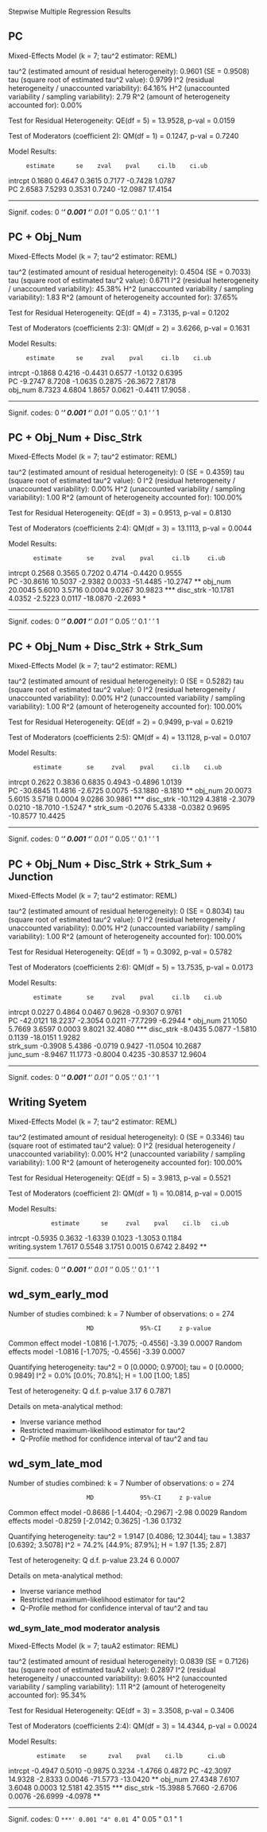 Stepwise Multiple Regression Results

## PC

Mixed-Effects Model (k = 7; tau^2 estimator: REML)

tau^2 (estimated amount of residual heterogeneity):     0.9601 (SE = 0.9508)
tau (square root of estimated tau^2 value):             0.9799
I^2 (residual heterogeneity / unaccounted variability): 64.16%
H^2 (unaccounted variability / sampling variability):   2.79
R^2 (amount of heterogeneity accounted for):            0.00%

Test for Residual Heterogeneity:
QE(df = 5) = 13.9528, p-val = 0.0159

Test of Moderators (coefficient 2):
QM(df = 1) = 0.1247, p-val = 0.7240

Model Results:

         estimate      se    zval    pval     ci.lb    ci.ub    
intrcpt    0.1680  0.4647  0.3615  0.7177   -0.7428   1.0787    
PC         2.6583  7.5293  0.3531  0.7240  -12.0987  17.4154    

---
Signif. codes:  0 ‘***’ 0.001 ‘**’ 0.01 ‘*’ 0.05 ‘.’ 0.1 ‘ ’ 1

## PC + Obj_Num

Mixed-Effects Model (k = 7; tau^2 estimator: REML)

tau^2 (estimated amount of residual heterogeneity):     0.4504 (SE = 0.7033)
tau (square root of estimated tau^2 value):             0.6711
I^2 (residual heterogeneity / unaccounted variability): 45.38%
H^2 (unaccounted variability / sampling variability):   1.83
R^2 (amount of heterogeneity accounted for):            37.65%

Test for Residual Heterogeneity:
QE(df = 4) = 7.3135, p-val = 0.1202

Test of Moderators (coefficients 2:3):
QM(df = 2) = 3.6266, p-val = 0.1631

Model Results:

         estimate      se     zval    pval     ci.lb    ci.ub    
intrcpt   -0.1868  0.4216  -0.4431  0.6577   -1.0132   0.6395    
PC        -9.2747  8.7208  -1.0635  0.2875  -26.3672   7.8178    
obj_num    8.7323  4.6804   1.8657  0.0621   -0.4411  17.9058  . 

---
Signif. codes:  0 ‘***’ 0.001 ‘**’ 0.01 ‘*’ 0.05 ‘.’ 0.1 ‘ ’ 1

## PC + Obj_Num + Disc_Strk

Mixed-Effects Model (k = 7; tau^2 estimator: REML)

tau^2 (estimated amount of residual heterogeneity):     0 (SE = 0.4359)
tau (square root of estimated tau^2 value):             0
I^2 (residual heterogeneity / unaccounted variability): 0.00%
H^2 (unaccounted variability / sampling variability):   1.00
R^2 (amount of heterogeneity accounted for):            100.00%

Test for Residual Heterogeneity:
QE(df = 3) = 0.9513, p-val = 0.8130

Test of Moderators (coefficients 2:4):
QM(df = 3) = 13.1113, p-val = 0.0044

Model Results:

           estimate       se     zval    pval     ci.lb     ci.ub      
intrcpt      0.2568   0.3565   0.7202  0.4714   -0.4420    0.9555      
PC         -30.8616  10.5037  -2.9382  0.0033  -51.4485  -10.2747   ** 
obj_num     20.0045   5.6010   3.5716  0.0004    9.0267   30.9823  *** 
disc_strk  -10.1781   4.0352  -2.5223  0.0117  -18.0870   -2.2693    * 

---
Signif. codes:  0 ‘***’ 0.001 ‘**’ 0.01 ‘*’ 0.05 ‘.’ 0.1 ‘ ’ 1

## PC + Obj_Num + Disc_Strk + Strk_Sum

Mixed-Effects Model (k = 7; tau^2 estimator: REML)

tau^2 (estimated amount of residual heterogeneity):     0 (SE = 0.5282)
tau (square root of estimated tau^2 value):             0
I^2 (residual heterogeneity / unaccounted variability): 0.00%
H^2 (unaccounted variability / sampling variability):   1.00
R^2 (amount of heterogeneity accounted for):            100.00%

Test for Residual Heterogeneity:
QE(df = 2) = 0.9499, p-val = 0.6219

Test of Moderators (coefficients 2:5):
QM(df = 4) = 13.1128, p-val = 0.0107

Model Results:

           estimate       se     zval    pval     ci.lb    ci.ub      
intrcpt      0.2622   0.3836   0.6835  0.4943   -0.4896   1.0139      
PC         -30.6845  11.4816  -2.6725  0.0075  -53.1880  -8.1810   ** 
obj_num     20.0073   5.6015   3.5718  0.0004    9.0286  30.9861  *** 
disc_strk  -10.1129   4.3818  -2.3079  0.0210  -18.7010  -1.5247    * 
strk_sum    -0.2076   5.4338  -0.0382  0.9695  -10.8577  10.4425      

---
Signif. codes:  0 ‘***’ 0.001 ‘**’ 0.01 ‘*’ 0.05 ‘.’ 0.1 ‘ ’ 1

## PC + Obj_Num + Disc_Strk + Strk_Sum + Junction

Mixed-Effects Model (k = 7; tau^2 estimator: REML)

tau^2 (estimated amount of residual heterogeneity):     0 (SE = 0.8034)
tau (square root of estimated tau^2 value):             0
I^2 (residual heterogeneity / unaccounted variability): 0.00%
H^2 (unaccounted variability / sampling variability):   1.00
R^2 (amount of heterogeneity accounted for):            100.00%

Test for Residual Heterogeneity:
QE(df = 1) = 0.3092, p-val = 0.5782

Test of Moderators (coefficients 2:6):
QM(df = 5) = 13.7535, p-val = 0.0173

Model Results:

           estimate       se     zval    pval     ci.lb    ci.ub      
intrcpt      0.0227   0.4864   0.0467  0.9628   -0.9307   0.9761      
PC         -42.0121  18.2237  -2.3054  0.0211  -77.7299  -6.2944    * 
obj_num     21.1050   5.7669   3.6597  0.0003    9.8021  32.4080  *** 
disc_strk   -8.0435   5.0877  -1.5810  0.1139  -18.0151   1.9282      
strk_sum    -0.3908   5.4386  -0.0719  0.9427  -11.0504  10.2687      
junc_sum    -8.9467  11.1773  -0.8004  0.4235  -30.8537  12.9604      

---
Signif. codes:  0 ‘***’ 0.001 ‘**’ 0.01 ‘*’ 0.05 ‘.’ 0.1 ‘ ’ 1

## Writing Syetem

Mixed-Effects Model (k = 7; tau^2 estimator: REML)

tau^2 (estimated amount of residual heterogeneity):     0 (SE = 0.3346)
tau (square root of estimated tau^2 value):             0
I^2 (residual heterogeneity / unaccounted variability): 0.00%
H^2 (unaccounted variability / sampling variability):   1.00
R^2 (amount of heterogeneity accounted for):            100.00%

Test for Residual Heterogeneity:
QE(df = 5) = 3.9813, p-val = 0.5521

Test of Moderators (coefficient 2):
QM(df = 1) = 10.0814, p-val = 0.0015

Model Results:

                estimate      se     zval    pval    ci.lb   ci.ub     
intrcpt          -0.5935  0.3632  -1.6339  0.1023  -1.3053  0.1184     
writing.system    1.7617  0.5548   3.1751  0.0015   0.6742  2.8492  ** 

---
Signif. codes:  0 ‘***’ 0.001 ‘**’ 0.01 ‘*’ 0.05 ‘.’ 0.1 ‘ ’ 1

## wd_sym_early_mod
Number of studies combined: k = 7
Number of observations: o = 274

                          MD             95%-CI     z p-value
Common effect model  -1.0816 [-1.7075; -0.4556] -3.39  0.0007
Random effects model -1.0816 [-1.7075; -0.4556] -3.39  0.0007

Quantifying heterogeneity:
 tau^2 = 0 [0.0000; 0.9700]; tau = 0 [0.0000; 0.9849]
 I^2 = 0.0% [0.0%; 70.8%]; H = 1.00 [1.00; 1.85]

Test of heterogeneity:
    Q d.f. p-value
 3.17    6  0.7871

Details on meta-analytical method:
- Inverse variance method
- Restricted maximum-likelihood estimator for tau^2
- Q-Profile method for confidence interval of tau^2 and tau

## wd_sym_late_mod
Number of studies combined: k = 7
Number of observations: o = 274

                          MD             95%-CI     z p-value
Common effect model  -0.8686 [-1.4404; -0.2967] -2.98  0.0029
Random effects model -0.8259 [-2.0142;  0.3625] -1.36  0.1732

Quantifying heterogeneity:
 tau^2 = 1.9147 [0.4086; 12.3044]; tau = 1.3837 [0.6392; 3.5078]
 I^2 = 74.2% [44.9%; 87.9%]; H = 1.97 [1.35; 2.87]

Test of heterogeneity:
     Q d.f. p-value
 23.24    6  0.0007

Details on meta-analytical method:
- Inverse variance method
- Restricted maximum-likelihood estimator for tau^2
- Q-Profile method for confidence interval of tau^2 and tau

### wd_sym_late_mod moderator analysis
Mixed-Effects Model (k = 7; tauA2 estimator: REML)

tau^2 (estimated amount of residual heterogeneity):     0.0839 (SE = 0.7126)
tau (square root of estimated tauA2 value):             0.2897
I^2 (residual heterogeneity / unaccounted variability): 9.60%
H^2 (unaccounted variability / sampling variability):   1.11
R^2 (amount of heterogeneity accounted for):            95.34%

Test for Residual Heterogeneity: 
QE(df = 3) = 3.3508, p-val = 0.3406 

Test of Moderators (coefficients 2:4): 
QM(df = 3) = 14.4344, p-val = 0.0024 

Model Results: 

            estimate    se      zval    pval    ci.lb       ci.ub 
intrcpt     -0.4947     0.5010  -0.9875 0.3234  -1.4766     0.4872 
PC          -42.3097    14.9328 -2.8333 0.0046  -71.5773    -13.0420    ** 
obj_num     27.4348     7.6107  3.6048  0.0003  12.5181     42.3515     *** 
disc_strk   -15.3988    5.7660  -2.6706 0.0076  -26.6999    -4.0978     ** 

---
Signif. codes: 0 `***' 0.001 "4" 0.01 `4" 0.05 " 0.1 " 1 
